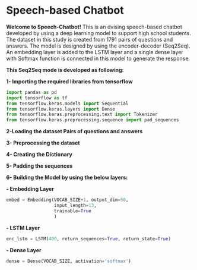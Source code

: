 # Speech-based Chatbot

**Welcome to Speech-Chatbot!** This is an dvising speech-based chatbot developed by using a deep learning model to support high school students. The dataset in this study is created from 1791 pairs of questions and answers. The model is designed by using the encoder-decoder (Seq2Seq). An embedding layer is added to the LSTM layer and a single dense layer with Softmax function is connected in this model to generate the response.


**This Seq2Seq mode is developed as following:**

**1- Importing the required libraries from tensorflow**

```python
import pandas as pd
import tensorflow as tf
from tensorflow.keras.models import Sequential
from tensorflow.keras.layers import Dense
from tensorflow.keras.preprocessing.text import Tokenizer
from tensorflow.keras.preprocessing.sequence import pad_sequences
```

**2-Loading the dataset Pairs of questions and answers**

**3- Preprocessing the dataset**

**4- Creating the Dictionary**

**5- Padding the sequences**

**6- Building the Model by using the below layers:**

**- Embedding Layer**

```python
embed = Embedding(VOCAB_SIZE+1, output_dim=50, 
                  input_length=13,
                  trainable=True                  
                  )
```
**- LSTM Layer**
```python
enc_lstm = LSTM(400, return_sequences=True, return_state=True)
```
**- Dense Layer**
```python
dense = Dense(VOCAB_SIZE, activation='softmax')
```
